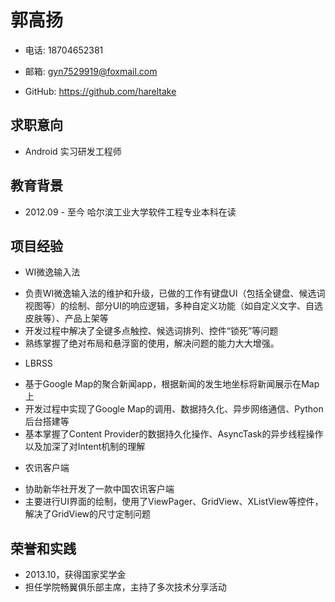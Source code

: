 郭高扬
========================================

- 电话: 18704652381

- 邮箱: gyn7529919@foxmail.com

- GitHub: https://github.com/hareltake

求职意向
--------

-  Android 实习研发工程师

教育背景
--------

- 2012.09 - 至今 哈尔滨工业大学软件工程专业本科在读

项目经验
--------

- WI微逸输入法
<div class="description">
<ul>
<li>负责WI微逸输入法的维护和升级，已做的工作有键盘UI（包括全键盘、候选词视图等）的绘制、部分UI的响应逻辑，多种自定义功能（如自定义文字、自选皮肤等）、产品上架等</li>
<li>开发过程中解决了全键多点触控、候选词排列、控件“锁死”等问题</li>
<li>熟练掌握了绝对布局和悬浮窗的使用，解决问题的能力大大增强。</li>
</ul>
</div>

- LBRSS
<div class="description">
<ul>
<li>基于Google Map的聚合新闻app，根据新闻的发生地坐标将新闻展示在Map上</li>
<li>开发过程中实现了Google Map的调用、数据持久化、异步网络通信、Python后台搭建等</li>
<li>基本掌握了Content Provider的数据持久化操作、AsyncTask的异步线程操作以及加深了对Intent机制的理解</li>
</ul>
</div>

- 农讯客户端
<div class="description">
<ul>
<li>协助新华社开发了一款中国农讯客户端</li>
<li>主要进行UI界面的绘制，使用了ViewPager、GridView、XListView等控件，解决了GridView的尺寸定制问题</li>
</ul>
<div>

荣誉和实践
--------

- 2013.10，获得国家奖学金
- 担任学院畅翼俱乐部主席，主持了多次技术分享活动

